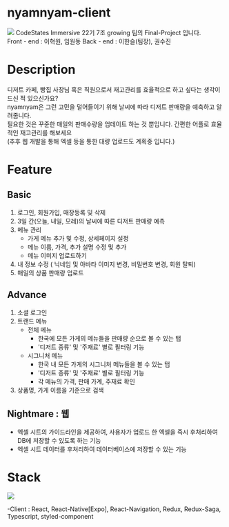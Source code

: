 # nyamnyam-client

![](https://user-images.githubusercontent.com/22445243/97938666-4d71d280-1dc5-11eb-8c14-b37efe3ae89c.png)
CodeStates Immersive 22기 7조 growing 팀의 Final-Project 입니다.  
Front - end : 이혁원, 임원동 Back - end : 이한슬(팀장), 권수진      

# Description

디저트 카페, 빵집 사장님 혹은 직원으로서 재고관리를 효율적으로 하고 싶다는 생각이 드신 적 있으신가요?  
nyamnyam은 그런 고민을 덜어들이기 위해 날씨에 따라 디저트 판매량을 예측하고 알려줍니다.  
필요한 것은 꾸준한 매일의 판매수량을 업데이트 하는 것 뿐입니다. 간편한 어플로 효율적인 재고관리를 해보세요  
(추후 웹 개발을 통해 엑셀 등을 통한 대량 업로드도 계획중 입니다.)

# Feature

## Basic

1. 로그인, 회원가입, 매장등록 및 삭제
2. 3일 간(오늘, 내일, 모레)의 날씨에 따른 디저트 판매량 예측
3. 메뉴 관리
   - 가게 메뉴 추가 및 수정, 상세페이지 설정
   - 메뉴 이름, 가격, 추가 설명 수정 및 추가
   - 메뉴 이미지 업로드하기
4. 내 정보 수정 ( 닉네임 및 아바타 이미지 변경, 비밀번호 변경, 회원 탈퇴)
5. 매일의 상품 판매량 업로드

## Advance

1. 소셜 로그인
2. 트랜드 메뉴
   - 전체 메뉴
     - 한국에 모든 가게의 메뉴들을 판매량 순으로 볼 수 있는 탭
     - '디저트 종류' 및 '주재료' 별로 필터링 기능
   - 시그니처 메뉴
     - 한국 내 모든 가게의 시그니처 메뉴들을 볼 수 있는 탭
     - '디저트 종류' 및 '주재료' 별로 필터링 기능
     - 각 메뉴의 가격, 판매 가계, 주재료 확인
3. 상품명, 가게 이름을 기준으로 검색

## Nightmare : 웹

- 엑셀 시트의 가이드라인을 제공하여, 사용자가 업로드 한 엑셀을 즉시 후처리하여 DB에 저장할 수 있도록 하는 기능
- 엑셀 시트 데이터를 후처리하여 데이터베이스에 저장할 수 있는 기능

# Stack

![](https://www.notion.so/image/https%3A%2F%2Fs3-us-west-2.amazonaws.com%2Fsecure.notion-static.com%2F842886f6-b3ac-4233-899e-aa1044e3e585%2F_2020-11-01__1.21.05.png?table=block&id=01ac2470-d67d-40d6-a3ca-59d051b47a42&width=1150&userId=6599db97-d5ef-40ad-8ecb-aab699453da7&cache=v2)

-Client : React, React-Native[Expo], React-Navigation, Redux, Redux-Saga, Typescript, styled-component

